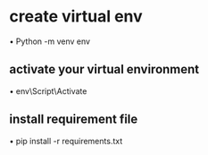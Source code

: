 <!-- This is a simple login and signup page using mysql database -->

# create virtual env
•	Python -m venv env

## activate your virtual environment
•	env\Script\Activate

## install requirement file 
•	pip install -r requirements.txt
